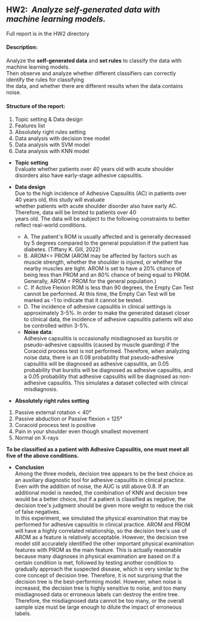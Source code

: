 ## HW2: &nbsp;*Analyze self-generated data with machine learning models.*

Full report is in the HW2 directory

#### Description:<br>
Analyze the **self-generated data** and **set rules** to classify the data with machine learning models. <br>
Then observe and analyze whether different classifiers can correctly identify the rules for classifying <br>
the data, and whether there are different results when the data contains noise.

#### Structure of the report:<br>
1. Topic setting & Data design
2. Features list
3. Absolutely right rules setting
4. Data analysis with decision tree model
5. Data analysis with SVM model
6. Data analysis with KNN model

* **Topic setting** <br>
Evaluate whether patients over 40 years old with acute shoulder disorders also have early-stage adhesive capsulitis.
* **Data design** <br>
Due to the high incidence of Adhesive Capsulitis (AC) in patients over 40 years old, this study will evaluate <br>
whether patients with acute shoulder disorder also have early AC. Therefore, data will be limited to patients over 40 <br>
years old. The data will be subject to the following constraints to better reflect real-world conditions.
  * A. The patient's ROM is usually affected and is generally decreased by 5 degrees compared to the general population if the patient has diabetes. (Tiffany K. Gill, 2022) 
  * B. AROM<= PROM (AROM may be affected by factors such as muscle strength, whether the shoulder is injured, or whether the nearby muscles are tight. AROM is set to have a 20% chance of being less than PROM and an 80% chance of being equal to PROM. Generally, AROM = PROM for the general population.) 
  * C. If Active Flexion ROM is less than 90 degrees, the Empty Can Test cannot be performed. At this time, the Empty Can Test will be marked as -1 to indicate that it cannot be tested. 
  * D. The incidence of adhesive capsulitis in clinical settings is approximately 3-5%. In order to make the generated dataset closer to clinical data, the incidence of adhesive capsulitis patients will also be controlled within 3-5%. 
  * **Noise data**: <br>
  Adhesive capsulitis is occasionally misdiagnosed as bursitis or pseudo-adhesive capsulitis (caused by muscle guarding) if the Coracoid process test is not performed. Therefore, when analyzing noise data, there is an 0.08 probability that pseudo-adhesive capsulitis will be diagnosed as adhesive capsulitis, an 0.05 probability that bursitis will be diagnosed as adhesive capsulitis, and a 0.05 probability that adhesive capsulitis will be diagnosed as non-adhesive capsulitis. This simulates a dataset collected with clinical misdiagnosis.

* **Absolutely right rules setting** <br>
 1. Passive external rotation < 40°
 2. Passive abduction or Passive flexion < 125°
 3. Coracoid process test is positive
 4. Pain in your shoulder even though smallest movement
 5. Normal on X-rays

   **To be classified as a patient with Adhesive Capsulitis, one must meet all five of the above conditions.**

* **Conclusion** <br>
Among the three models, decision tree appears to be the best choice as an auxiliary diagnostic tool for adhesive capsulitis in clinical practice. Even with the addition of noise, the AUC is still above 0.8. If an additional model is needed, the combination of KNN and decision tree would be a better choice, but if a patient is classified as negative, the decision tree's judgment should be given more weight to reduce the risk of false negatives. <br>
In this experiment, we simulated the physical examination that may be performed for adhesive capsulitis in clinical practice. AROM and PROM will have a highly correlated relationship, so the decision tree's use of AROM as a feature is relatively acceptable. However, the decision tree model still accurately identified the other important physical examination features with PROM as the main feature. This is actually reasonable because many diagnoses in physical examination are based on if a certain condition is met, followed by testing another condition to gradually approach the suspected disease, which is very similar to the core concept of decision tree. Therefore, it is not surprising that the decision tree is the best-performing model. However, when noise is increased, the decision tree is highly sensitive to noise, and too many misdiagnosed data or erroneous labels can destroy the entire tree. Therefore, the misdiagnosed data cannot be too many, or the overall sample size must be large enough to dilute the impact of erroneous labels.
